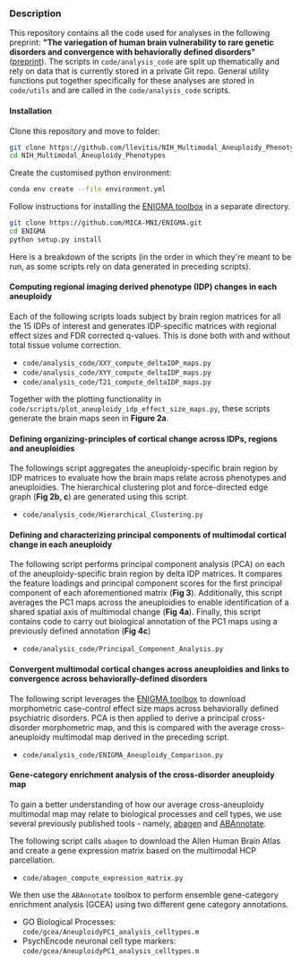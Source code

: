 ### Description
This repository contains all the code used for analyses in the following preprint: **"The variegation of human brain vulnerability to rare genetic disorders and convergence with behaviorally defined disorders"** ([preprint](https://www.biorxiv.org/content/10.1101/2022.11.12.516252v1.abstract)). The scripts in `code/analysis_code` are split up thematically and rely on data that is currently stored in a private Git repo. General utility functions put together specifically for these analyses are stored in `code/utils` and are called in the `code/analysis_code` scripts. 

#### Installation

Clone this repository and move to folder:
```bash
git clone https://github.com/llevitis/NIH_Multimodal_Aneuploidy_Phenotypes
cd NIH_Multimodal_Aneuploidy_Phenotypes
```

Create the customised python environment:
```bash
conda env create --file environment.yml
```

Follow instructions for installing the [ENIGMA toolbox](https://github.com/MICA-MNI/ENIGMA) in a separate directory. 
```bash
git clone https://github.com/MICA-MNI/ENIGMA.git
cd ENIGMA
python setup.py install
```

Here is a breakdown of the scripts (in the order in which they're meant to be run, as some scripts rely on data generated in preceding scripts).

#### Computing regional imaging derived phenotype (IDP) changes in each aneuploidy 

Each of the following scripts loads subject by brain region matrices for all the 15 IDPs of interest and generates IDP-specific matrices with regional effect sizes and FDR corrected q-values. This is done both with and without total tissue volume correction. 
*  `code/analysis_code/XXY_compute_deltaIDP_maps.py`
* `code/analysis_code/XYY_compute_deltaIDP_maps.py`
* `code/analysis_code/T21_compute_deltaIDP_maps.py`

Together with the plotting functionality in `code/scripts/plot_aneuploidy_idp_effect_size_maps.py`, these scripts generate the brain maps seen in **Figure 2a**. 

#### Defining organizing-principles of cortical change across IDPs, regions and aneuploidies  

The followings script aggregates the aneuploidy-specific brain region by IDP matrices to evaluate how the brain maps relate across phenotypes and aneuploidies. The hierarchical clustering plot and force-directed edge graph (**Fig 2b, c**) are generated using this script. 

* `code/analysis_code/Hierarchical_Clustering.py`


#### Defining and characterizing principal components of multimodal cortical change in each aneuploidy

The following script performs principal component analysis (PCA) on each of the aneuploidy-specific brain region by delta IDP matrices. It compares the feature loadings and principal component scores for the first principal component of each aforementioned matrix (**Fig 3**). Additionally, this script averages the PC1 maps across the aneuploidies to enable identification of a shared spatial axis of multimodal change (**Fig 4a**). Finally, this script contains code to carry out biological annotation of the PC1 maps using a previously defined annotation (**Fig 4c**)

* `code/analysis_code/Principal_Component_Analysis.py` 

#### Convergent multimodal cortical changes across aneuploidies and links to convergence across behaviorally-defined  disorders 

The following script leverages the [ENIGMA toolbox](https://enigma-toolbox.readthedocs.io/en/latest/) to download morphometric case-control effect size maps across behaviorally defined psychiatric disorders. PCA is then applied to derive a principal cross-disorder morphometric map, and this is compared with the average cross-aneuploidy multimodal map derived in the preceding script. 

* `code/analysis_code/ENIGMA_Aneuploidy_Comparison.py`

#### Gene-category enrichment analysis of the cross-disorder aneuploidy map 

To gain a better understanding of how our average cross-aneuploidy multimodal map may relate to biological processes and cell types, we use several previously published tools - namely, [abagen](https://abagen.readthedocs.io/en/stable/) and [ABAnnotate](https://zenodo.org/record/6463329).  

The following script calls `abagen` to download the Allen Human Brain Atlas and create a gene expression matrix based on the multimodal HCP parcellation. 

* `code/abagen_compute_expression_matrix.py` 

We then use the `ABAnnotate` toolbox to perform ensemble gene-category enrichment analysis (GCEA) using two different gene category annotations.  

* GO Biological Processes: `code/gcea/AneuploidyPC1_analysis_celltypes.m`
* PsychEncode neuronal cell type markers: `code/gcea/AneuploidyPC1_analysis_celltypes.m`

